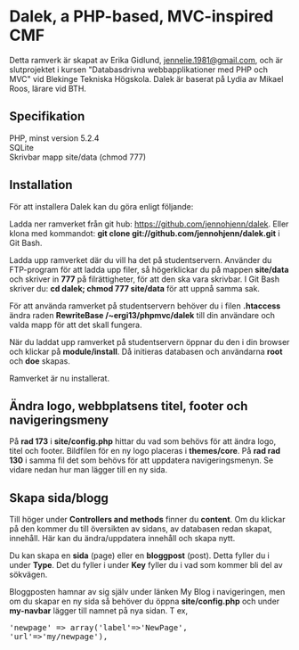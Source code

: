Dalek, a PHP-based, MVC-inspired CMF
====================================

Detta ramverk är skapat av Erika Gidlund, jennelie.1981@gmail.com, och är slutprojektet i kursen "Databasdrivna webbapplikationer med PHP och MVC" vid Blekinge Tekniska Högskola. Dalek är baserat på Lydia av Mikael Roos, lärare vid BTH.

Specifikation
-------------

PHP, minst version 5.2.4<br />
SQLite<br />
Skrivbar mapp site/data (chmod 777)<br />

Installation
------------

För att installera Dalek kan du göra enligt följande:

Ladda ner ramverket från git hub: <a href="https://github.com/jennohjenn/dalek" target="_blank">https://github.com/jennohjenn/dalek</a>. Eller klona med kommandot: <b>git clone git://github.com/jennohjenn/dalek.git</b> i Git Bash.

Ladda upp ramverket där du vill ha det på studentservern. Använder du FTP-program för att ladda upp filer, så högerklickar du på mappen <b>site/data</b> och skriver in <b>777</b> på filrättigheter, för att den ska vara skrivbar. I Git Bash skriver du: <b>cd dalek; chmod 777 site/data</b> för att uppnå samma sak.

För att använda ramverket på studentservern behöver du i filen <b>.htaccess</b> ändra raden <b>RewriteBase /~ergi13/phpmvc/dalek</b> till din användare och valda mapp för att det skall fungera. 

När du laddat upp ramverket på studentservern öppnar du den i din browser och klickar på <b>module/install</b>. Då initieras databasen och användarna <b>root</b> och <b>doe</b> skapas.

Ramverket är nu installerat.


Ändra logo, webbplatsens titel, footer och navigeringsmeny
----------------------------------------------------------

På <b>rad 173</b> i <b>site/config.php</b> hittar du vad som behövs för att ändra logo, titel och footer.
Bildfilen för en ny logo placeras i <b>themes/core</b>.
På <b>rad rad 130</b> i samma fil det som behövs för att uppdatera navigeringsmenyn. Se vidare nedan hur man lägger till en ny sida.

Skapa sida/blogg
----------------

Till höger under <b>Controllers and methods</b> finner du <b>content</b>. Om du klickar på den kommer du till översikten av sidans, av databasen redan skapat, innehåll. Här kan du ändra/uppdatera innehåll och skapa nytt. 

Du kan skapa en <b>sida</b> (page) eller en <b>bloggpost</b> (post). Detta fyller du i under <b>Type</b>. Det du fyller i under <b>Key</b> fyller du i vad som kommer bli del av sökvägen.

Bloggposten hamnar av sig själv under länken My Blog i navigeringen, men om du skapar en ny sida så behöver du öppna <b>site/config.php</b> och under <b>my-navbar</b> lägger till namnet på nya sidan. T ex, <pre>'newpage' => array('label'=>'NewPage', 'url'=>'my/newpage'),</pre>


